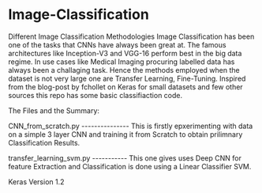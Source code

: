 # Image-Classification
Different Image Classification Methodologies
Image Classification has been one of the tasks that CNNs have always been great at. The famous architectures like Inception-V3 and VGG-16 perform best in the big data regime. In use cases like Medical Imaging procuring labelled data has always been a challaging task. Hence the methods employed when the dataset is not very large one are Transfer Learning, Fine-Tuning. Inspired from the blog-post by fchollet on Keras for small datasets and few other sources this repo has some basic classifiaction code.


The Files and the Summary:


CNN_from_scratch.py ---------------  This is firstly epxerimenting with data on a simple 3 layer CNN and training it from Scratch to obtain prilimnary Classification Results.


transfer_learning_svm.py ----------- This one gives uses Deep CNN for feature Extraction and Classification is done using a Linear Classifier SVM. 

Keras Version 1.2 
